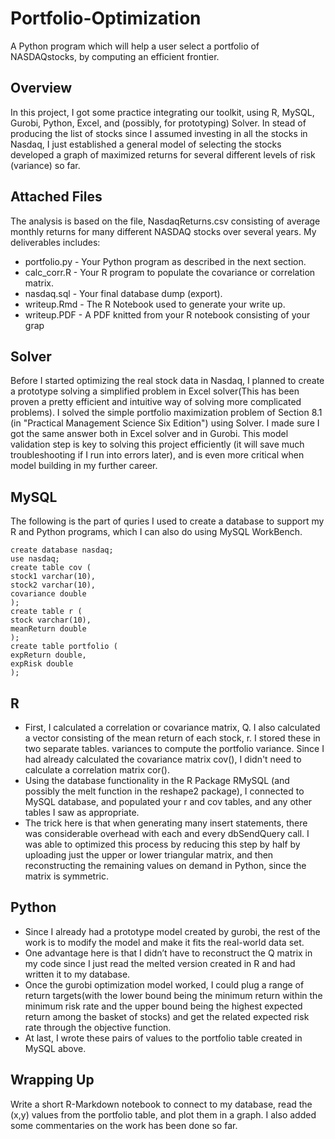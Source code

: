 # Portfolio-Optimization
A Python program which will help a user select a portfolio of NASDAQstocks, by computing an efficient frontier. 

## Overview
In this project, I got some practice integrating our toolkit, using R, MySQL, Gurobi, Python, Excel, and (possibly, for prototyping) Solver. 
In stead of producing the list of stocks since I assumed investing in all the stocks in Nasdaq, I just established a general model of selecting the stocks developed a graph of maximized returns for several different levels of risk (variance) so far.

## Attached Files
The analysis is based on the file, NasdaqReturns.csv consisting of average monthly returns for many different NASDAQ stocks over several years. My deliverables includes:
* portfolio.py - Your Python program as described in the next section.
* calc_corr.R - Your R program to populate the covariance or correlation matrix. 
* nasdaq.sql - Your final database dump (export).
* writeup.Rmd - The R Notebook used to generate your write up.
* writeup.PDF - A PDF knitted from your R notebook consisting of your grap

## Solver
Before I started optimizing the real stock data in Nasdaq, I planned to create a prototype solving a simplified problem in Excel solver(This has been proven a pretty efficient and intuitive way of solving more complicated problems). I solved the simple
portfolio maximization problem of Section 8.1 (in "Practical Management Science Six Edition") using Solver. I made sure I
got the same answer both in Excel solver and in Gurobi. This model validation step is key to solving this project efficiently (it will save much troubleshooting if I run into errors later), and is even more critical when model building
in my further career.

## MySQL
The following is the part of quries I used to create a database to support my R and Python programs, which I can also do using MySQL WorkBench.
```
create database nasdaq;
use nasdaq;
create table cov (
stock1 varchar(10),
stock2 varchar(10),
covariance double
);
create table r (
stock varchar(10),
meanReturn double
);
create table portfolio (
expReturn double,
expRisk double
);
```
## R
* First, I calculated a correlation or covariance matrix, Q. I also calculated
a vector consisting of the mean return of each stock, r. I stored these in two
separate tables.
variances to compute the portfolio variance. Since I had already calculated the covariance matrix cov(), I didn't need to calculate a correlation matrix cor().
* Using the database functionality in the R Package RMySQL (and possibly the melt function in the reshape2 package), I connected to MySQL database, and populated your r
and cov tables, and any other tables I saw as appropriate.
* The trick here is that when generating many insert statements, there was considerable overhead with each and every dbSendQuery call. I was able to optimized this process by reducing this step by half by
uploading just the upper or lower triangular matrix, and then reconstructing the remaining values on demand in Python, since the matrix is symmetric. 

## Python
* Since I already had a prototype model created by gurobi, the rest of the work is to modify the model and make it fits the real-world data set.
* One advantage here is that I didn’t have to reconstruct the Q matrix in my code since I just read the melted version created in R and had written it to my database.
* Once the gurobi optimization model worked, I could plug a range of return targets(with the lower bound being the minimum return within the minimum risk rate and the upper bound being the highest expected return among the basket of stocks) and get the related expected risk rate through the objective function.
* At last, I wrote these pairs of values to the portfolio table created in MySQL above.

## Wrapping Up
Write a short R-Markdown notebook to connect to my database, read the (x,y) values from the portfolio table, and plot them in a graph. I also added some commentaries on the work has been done so far.

